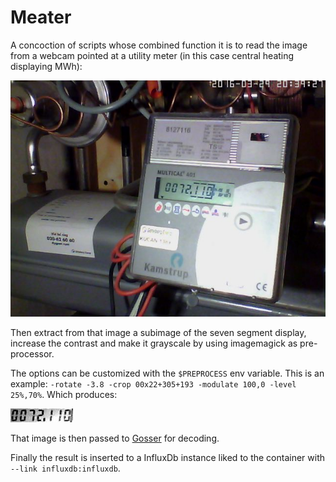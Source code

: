# Meater

A concoction of scripts whose combined function it is to read the image from a webcam pointed at a utility meter (in this case central heating displaying MWh):

![meater.jpg](https://github.com/dhogborg/meater/blob/master/sample/meater.jpg?raw=true)

Then extract from that image a subimage of the seven segment display, increase the contrast and make it grayscale by using imagemagick as pre-processor.

The options can be customized with the `$PREPROCESS` env variable. This is an example: `-rotate -3.8 -crop 00x22+305+193 -modulate 100,0 -level 25%,70%`. Which produces:

![crop.jpg](https://github.com/dhogborg/meater/blob/master/sample/crop.jpg?raw=true)

That image is then passed to [Gosser](https://github.com/dhogborg/gosser) for decoding.

Finally the result is inserted to a InfluxDb instance liked to the container with `--link influxdb:influxdb`. 
